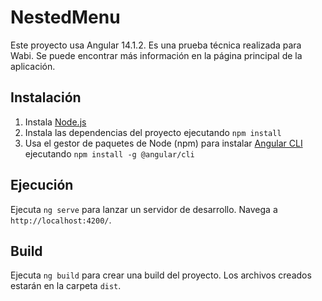 # NestedMenu

Este proyecto usa Angular 14.1.2. Es una prueba técnica realizada para Wabi. Se puede encontrar más información en la página principal de la aplicación.

## Instalación

1. Instala [Node.js](https://nodejs.org/es/)
2. Instala las dependencias del proyecto ejecutando `npm install`
3. Usa el gestor de paquetes de Node (npm) para instalar [Angular CLI](https://angular.io/cli) ejecutando `npm install -g @angular/cli`

## Ejecución

Ejecuta `ng serve` para lanzar un servidor de desarrollo. Navega a `http://localhost:4200/`.

## Build

Ejecuta `ng build` para crear una build del proyecto. Los archivos creados estarán en la carpeta `dist`.

